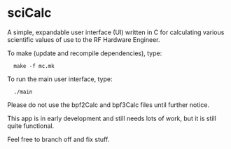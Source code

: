 # sciCalc
A simple, expandable user interface (UI) written in C for calculating various scientific values of use to the RF Hardware Engineer.

To make (update and recompile dependencies), type:

      make -f mc.mk

To run the main user interface, type:

      ./main
      
Please do not use the bpf2Calc and bpf3Calc files until further notice.

This app is in early development and still needs lots of work, but it is still quite functional. 

Feel free to branch off and fix stuff.
